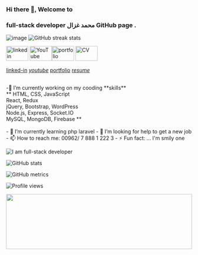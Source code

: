 ### Hi there 👋, Welcome to 
### full-stack developer  محمد غزال GitHub page . 

![image](https://user-images.githubusercontent.com/69714442/151793100-322f76ad-9b4d-432b-b184-371a934e4d2f.png)
![GitHub streak stats](https://github-readme-streak-stats.herokuapp.com/?user=Mohammad-Ghazal)  

 [<img src='https://cdn-icons-png.flaticon.com/512/174/174857.png' alt='linkedin' height='40' width='60'>](https://www.linkedin.com/in/mohammad-g-ghazal/) [<img src='https://upload.wikimedia.org/wikipedia/commons/0/09/YouTube_full-color_icon_%282017%29.svg' alt='YouTube' height='40' width='60'>](https://www.youtube.com/channel/UCt-0Wm2j7mvCP5MCic_EA1Q)[<img src='https://www.pinclipart.com/picdir/big/181-1814767_person-svg-png-icon-free-download-profile-icon.png' alt='portfolio' height='40' width='60'>](https://mohammad-ghazal.github.io/Ghazal-Portfolio/) [<img src='https://cdn-icons-png.flaticon.com/512/3135/3135800.png' alt='CV' height='40' width='60'>](https://1drv.ms/b/s!ArYGPvajeBNNgQjWA-JglJMaTMvd?e=QlmqeK) 
 

 
 
[linked-in](https://www.linkedin.com/in/mohammad-g-ghazal/) 
[_youtube_](https://www.youtube.com/channel/UCt-0Wm2j7mvCP5MCic_EA1Q) 
[portfolio](https://mohammad-ghazal.github.io/Ghazal-Portfolio/) 
[_resume_](https://1drv.ms/b/s!ArYGPvajeBNNgQjWA-JglJMaTMvd?e=QlmqeK) 


 





<br>
-🔭 I’m currently working on my cooding **skills**
<br>
**
HTML, CSS, JavaScript
<br>
React, Redux
<br>
jQuery, Bootstrap, WordPress
<br>
Node.js, Express, Socket.IO
<br>
MySQL, MongoDB, Firebase
**
<br>
<br>
- 🌱 I’m currently learning php laravel
- 🤔 I’m looking for help to get a new job
- 📫 How to reach me: 00962/ 7 888 1 222 3
- ⚡ Fun fact: ... I'm smily one 



![I am full-stack developer](https://media-exp1.licdn.com/dms/image/C4D16AQEHmodmBhqeyQ/profile-displaybackgroundimage-shrink_350_1400/0/1609525251539?e=1649289600&v=beta&t=2rldBL4azXo8AmBrTZ-NLoSr7nuTB75hXyS8tEDksLE)






![GitHub stats](https://github-readme-stats.vercel.app/api?username=Mohammad-Ghazal&show_icons=true)  

![GitHub metrics](https://metrics.lecoq.io/Mohammad-Ghazal)  


![Profile views](https://gpvc.arturio.dev/Mohammad-Ghazal)  





<img src="https://raw.githubusercontent.com/matfantinel/matfantinel/master/waves.svg" width="100%" height="150">
